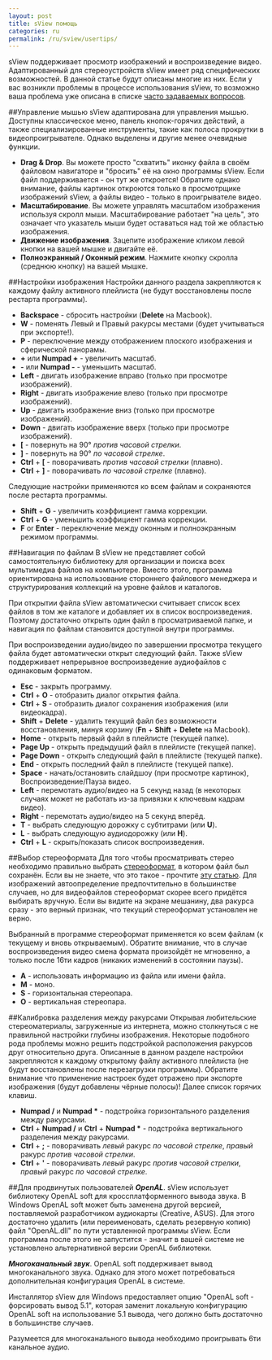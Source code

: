 ```yaml
---
layout: post
title: sView помощь
categories: ru
permalink: /ru/sview/usertips/
---
```


sView поддерживает просмотр изображений и воспроизведение видео.
Адаптированный для стереоустройств sView имеет ряд специфических возможностей.
В данной статье будут описаны многие из них.
Если у вас возникли проблемы в процессе использования sView, то возможно ваша проблема уже описана в списке [часто задаваемых вопросов](/ru/sview/faq).

##Управление мышью
sView адаптирована для управления мышью.
Доступны классическое меню, панель кнопок-горячих действий, а также специализированные инструменты,
такие как полоса прокрутки в видеопроигрывателе. Однако выделены и другие менее очевидные функции.

* **Drag & Drop**. Вы можете просто "схватить" иконку файла в своём файловом навигаторе и "бросить" её на окно программы sView.
  Если файл поддерживается - он тут же откроется!
  Обратите однако внимание, файлы картинок откроются только в просмотрщике изображений sView, а файлы видео - только в проигрывателе видео.
* **Масштабирование**. Вы можете управлять масштабом изображения используя скролл мыши.
  Масштабирование работает "на цель", это означает что указатель мыши будет оставаться над той же областью изображения.
* **Движение изображения**. Зацепите изображение кликом левой кнопки на вашей мышке и двигайте её.
* **Полноэкранный / Оконный режим**. Нажмите кнопку скролла (среднюю кнопку) на вашей мышке.

##Настройки изображения
Настройки данного раздела закрепляются к каждому файлу активного плейлиста (не будут восстановлены после рестарта программы).

* **Backspace** - сбросить настройки (**Delete** на Macbook).
* **W** - поменять Левый и Правый ракурсы местами (будет учитываться при экспорте!).
* **P** - переключение между отображением плоского изображения и сферической панорамы.
* **+** или **Numpad +** - увеличить масштаб.
* **-** или **Numpad -** - уменьшить масштаб.
* **Left** - двигать изображение вправо (только при просмотре изображений).
* **Right** - двигать изображение влево (только при просмотре изображений).
* **Up** - двигать изображение вниз (только при просмотре изображений).
* **Down** - двигать изображение вверх (только при просмотре изображений).
* **[** - повернуть на 90&deg; *против часовой стрелки*.
* **]** - повернуть на 90&deg; *по часовой стрелке*.
* **Ctrl** + **[** - поворачивать *против часовой стрелки* (плавно).
* **Ctrl** + **]** - поворачивать *по часовой стрелке* (плавно).

Следующие настройки применяются ко всем файлам и сохраняются после рестарта программы.

* **Shift** + **G** - увеличить коэффициент гамма коррекции.
* **Ctrl** + **G** - уменьшить коэффициент гамма коррекции.
* **F** or **Enter** - переключение между оконным и полноэкранным режимом программы.

##Навигация по файлам
В sView не представляет собой самостоятельную библиотеку для организации и поиска всех мультимедиа файлов на компьютере.
Вместо этого, программа ориентирована на использование стороннего файлового менеджера и структурирования коллекций на уровне файлов и каталогов.

При открытии файла sView автоматически считывает список всех файлов в том же каталоге и добавляет их в список воспроизведения.
Поэтому достаточно открыть один файл в просматриваемой папке, и навигация по файлам становится доступной внутри программы.

При воспроизведении аудио/видео по завершении просмотра текущего файла будет автоматически открыт следующий файл.
Также sView поддерживает непрерывное воспроизведение аудиофайлов с одинаковым форматом.

* **Esc** - закрыть программу.
* **Ctrl** + **O** - отобразить диалог открытия файла.
* **Ctrl** + **S** - отобразить диалог сохранения изображения (или видеокадра).
* **Shift** + **Delete** - удалить текущий файл без возможности восстановления, минуя корзину (**Fn** + **Shift** + **Delete** на Macbook).
* **Home** - открыть первый файл в плейлисте (текущей папке).
* **Page Up** - открыть предыдущий файл в плейлисте (текущей папке).
* **Page Down** - открыть следующий файл в плейлисте (текущей папке).
* **End** - открыть последний файл в плейлисте (текущей папке).
* **Space** - начать/остановить слайдшоу (при просмотре картинок), Воспроизведение/Пауза видео.
* **Left** - перемотать аудио/видео на 5 секунд назад (в некоторых случаях может не работать из-за привязки к ключевым кадрам видео).
* **Right** - перемотать аудио/видео на 5 секунд вперёд.
* **T** - выбрать следующую дорожку с субтитрами (или **U**).
* **L** - выбрать следующую аудиодорожку (или **H**).
* **Ctrl** + **L** - скрыть/показать список воспроизведения.

##Выбор стереоформата
Для того чтобы просматривать стерео необходимо правильно выбрать [стереоформат](/ru/help/input), в котором файл был сохранён.
Если вы не знаете, что это такое - прочтите [эту статью](/ru/help/input).
Для изображений автоопределение предпочтительно в большинстве случаев, но для видеофайлов стереоформат скорее всего придётся выбирать вручную.
Если вы видите на экране мешанину, два ракурса сразу  - это верный признак, что текущий стереоформат установлен не верно.

Выбранный в программе стереоформат применяется ко всем файлам (к текущему и вновь открываемым).
Обратите внимание, что в случае воспроизведения видео смена формата произойдёт не мгновенно, а только после 16ти кадров
(никаких изменений в состоянии паузы).

* **A** - использовать информацию из файла или имени файла.
* **M** - моно.
* **S** - горизонтальная стереопара.
* **O** - вертикальная стереопара.

##Калибровка разделения между ракурсами
Открывая любительские стереоматериалы, загруженные из интернета, можно столкнуться с не правильной настройки глубины изображения.
Некоторые подобного рода проблемы можно решить подстройкой расположения ракурсов друг относительно друга.
Описанные в данном разделе настройки закрепляются к каждому открытому файлу активного плейлиста (не будут восстановлены после перезагрузки программы).
Обратите внимание что применение настроек будет отражено при экспорте изображения (будут добавлены чёрные полосы)!
Далее список горячих клавиш.

* **Numpad /** и __Numpad \*__ - подстройка горизонтального разделения между ракурсами.
* **Ctrl** + **Numpad /** и **Ctrl** + __Numpad \*__ - подстройка вертикального разделения между ракурсами.
* **Ctrl** + **;** - поворачивать *левый* ракурс *по часовой стрелке*, *правый* ракурс *против часовой стрелки*.
* **Ctrl** + **'** - поворачивать *левый* ракурс *против часовой стрелки*, *правый* ракурс *по часовой стрелке*.

##Для продвинутых пользователей
_**OpenAL**_. sView использует библиотеку OpenAL soft для кроссплатформенного вывода звука.
В Windows OpenAL soft может быть заменена другой версией, поставляемой разработчиком аудиокарты (Creative, ASUS).
Для этого достаточно удалить (или переименовать, сделать резервную копию) файл "OpenAL.dll" по пути уставленной программы sView.
Если программа после этого не запустится - значит в вашей системе не установлено альтернативной версии OpenAL библиотеки.

_**Многоканальный звук**_. OpenAL soft поддерживает вывод многоканального звука.
Однако для этого может потребоваться дополнительная конфигурация OpenAL в системе.

Инсталлятор sView для Windows предоставляет опцию "OpenAL soft - форсировать вывод 5.1",
которая заменит локальную конфигурацию OpenAL soft на использование 5.1 вывода, чего должно быть достаточно в большинстве случаев.

Разумеется для многоканального вывода необходимо проигрывать 6ти канальное аудио.
